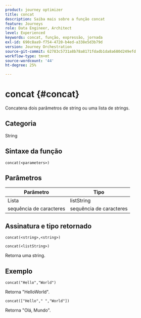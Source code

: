 ```yaml
---
product: journey optimizer
title: concat
description: Saiba mais sobre a função concat
feature: Journeys
role: Data Engineer, Architect
level: Experienced
keywords: concat, função, expressão, jornada
exl-id: 690c8aa9-f754-4720-b4ed-a338e5d3b79d
version: Journey Orchestration
source-git-commit: 62783c5731a8b78a8171fdadb1da8a680d249efd
workflow-type: tm+mt
source-wordcount: '44'
ht-degree: 25%

---
```


# concat {#concat}

Concatena dois parâmetros de string ou uma lista de strings.

## Categoria

String

## Sintaxe da função

`concat(<parameters>)`

## Parâmetros

| Parâmetro | Tipo |
|-----------|------------------|
| Lista | listString |
| sequência de caracteres | sequência de caracteres |

## Assinatura e tipo retornado

`concat(<string>,<string>)`

`concat(<listString>)`

Retorna uma string.

## Exemplo

`concat("Hello","World")`

Retorna &quot;HelloWorld&quot;.

`concat(["Hello"," ","World"])`

Retorna &quot;Olá, Mundo&quot;.
